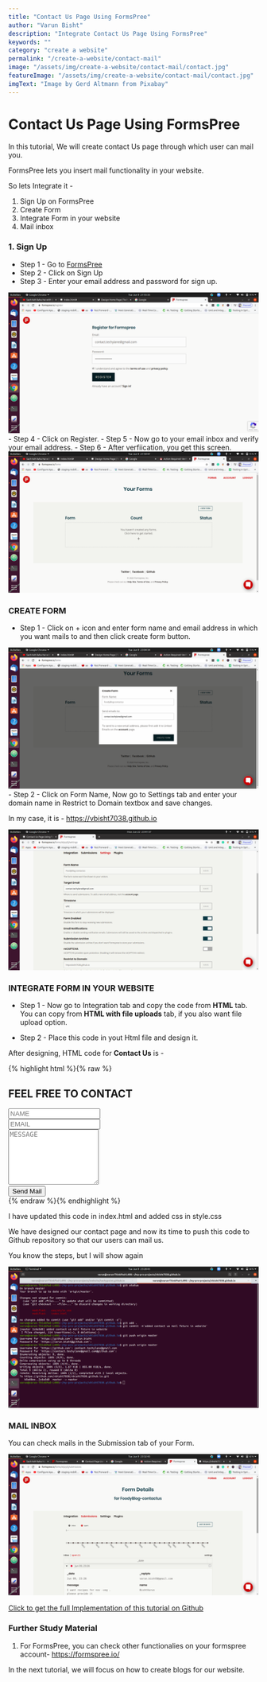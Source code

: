 ```yaml
---
title: "Contact Us Page Using FormsPree"
author: "Varun Bisht"
description: "Integrate Contact Us Page Using FormsPree"
keywords: ""
category: "create a website"
permalink: "/create-a-website/contact-mail"
image: "/assets/img/create-a-website/contact-mail/contact.jpg"
featureImage: "/assets/img/create-a-website/contact-mail/contact.jpg"
imgText: "Image by Gerd Altmann from Pixabay"
---
```

# Contact Us Page Using FormsPree

In this tutorial, We will create contact Us page through which user can mail you.

FormsPree lets you insert mail functionality in your website.

So lets Integrate it -

1. Sign Up on FormsPree
2. Create Form
3. Integrate Form in your website
4. Mail inbox

### 1. Sign Up

- Step 1 - Go to [FormsPree](https://formspree.io "FormsPree")
- Step 2 - Click on Sign Up
- Step 3 - Enter your email address and password for sign up.
<div class="imgCont">
  <img alt="FormsPree Register Page" title="FormsPree Register Page" src="/assets/img/create-a-website/contact-mail/formspree_register_page.png"/>
</div>
- Step 4 - Click on Register.
- Step 5 - Now go to your email inbox and verify your email address.
- Step 6 - After verfiication, you get this screen.
<div class="imgCont">
  <img alt="FormsPree Inbox" title="FormsPree Inbox" src="/assets/img/create-a-website/contact-mail/formspree_inbox.png"/>
</div>

### CREATE FORM

- Step 1 - Click on + icon and enter form name and email address in which you want mails to and then click create form button.
<div class="imgCont">
  <img alt="FormsPree Create Form" title="FormsPree Create Form" src="/assets/img/create-a-website/contact-mail/formspree_create_form.png"/>
</div>
- Step 2 - Click on Form Name, Now go to Settings tab and enter your domain name in Restrict to Domain textbox and save changes.

   In my case, it is - https://vbisht7038.github.io
<div class="imgCont">
  <img alt="FormsPree Form Setting" title="FormsPree Form Setting" src="/assets/img/create-a-website/contact-mail/formspree-settings.png"/>
</div>

### INTEGRATE FORM IN YOUR WEBSITE
- Step 1 - Now go to Integration tab and copy the code from **HTML** tab.
You can copy from **HTML with file uploads** tab, if you also want file upload option.

- Step 2 - Place this code in yout Html file and design it.

After designing, HTML code for **Contact Us** is -

{% highlight html %}{% raw %}
<section id="contactus">
  <h2>FEEL FREE TO CONTACT</h2>
  <div class="container-fluid">
    <div class="row">
        <form autocomplete="off" action="https://formspree.io/mvowkjdn" method="POST">
          <div class="row upper-half" >
        <div class="col-xs-12 col-sm-12 col-md-6 col-lg-6 col-xl-6" id="name-cont">
          <input type="text" id="name" name="name" placeholder="NAME" required>
        </div>
        <div class="col-xs-12 col-sm-12 col-md-6 col-lg-6 col-xl-6" id="email-cont">
          <input type="email" id="email" name="_replyto" placeholder="EMAIL" required>
          </div>
          </div>
          <div id="message-cont">
          <textarea id="message" rows="7" name="message" placeholder="MESSAGE" required></textarea>
          </div>
          <div id="submit-cont">
            <input type="submit" value="Send Mail">
          </div>
        </form>
  </div>
  </div>
</section>
{% endraw %}{% endhighlight %}

I have updated this code in index.html and added css in style.css

We have designed our contact page and now its time to push this code to Github repository so that our users can mail us.

You know the steps, but I will show again
<div class="imgCont">
  <img alt="Push Contact Us Feature" title="Push Contact Us Feature" src="/assets/img/create-a-website/contact-mail/push_contact_us_feature.png"/>
</div>

### MAIL INBOX

You can check mails in the Submission tab of your Form.

<div class="imgCont">
  <img alt="FormsPree Submission Tab" title="FormsPree Submission Tab" src="/assets/img/create-a-website/contact-mail/formspree_submission_tab.png"/>
</div>

<a href="https://github.com/vbisht7038/vbisht7038.github.io.git">Click to get the full Implementation of this tutorial on Github</a>

### Further Study Material
1. For FormsPree, you can check other functionalies on your formspree account- https://formspree.io/

In the next tutorial, we will focus on how to create blogs for our website.
